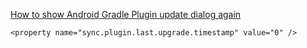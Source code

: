 [How to show Android Gradle Plugin update dialog again](https://stackoverflow.com/questions/44302408)


    <property name="sync.plugin.last.upgrade.timestamp" value="0" />
